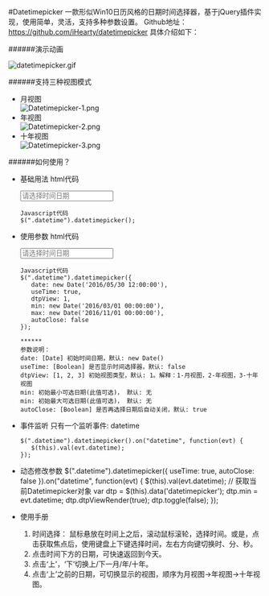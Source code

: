 #Datetimepicker
一款形似Win10日历风格的日期时间选择器，基于jQuery插件实现，使用简单，灵活，支持多种参数设置。
Github地址： https://github.com/iHearty/datetimepicker
具体介绍如下：

######演示动画
<br />

![datetimepicker.gif](http://upload-images.jianshu.io/upload_images/2597444-c935ebcc5e835eb2.gif?imageMogr2/auto-orient/strip)

######支持三种视图模式
  * 月视图<br />
    ![Datetimepicker-1.png](http://upload-images.jianshu.io/upload_images/2597444-9e7fae338d8bd9af.png?imageMogr2/auto-orient/strip%7CimageView2/2/w/1240)
  * 年视图<br />
![Datetimepicker-2.png](http://upload-images.jianshu.io/upload_images/2597444-d2b4b4b3c739145d.png?imageMogr2/auto-orient/strip%7CimageView2/2/w/1240)
  * 十年视图<br />
![Datetimepicker-3.png](http://upload-images.jianshu.io/upload_images/2597444-1ce93e6c1fd424f7.png?imageMogr2/auto-orient/strip%7CimageView2/2/w/1240)

######如何使用？
  * 基础用法
        html代码
        <div class="input-wrapper">
            <input class="datetime" type="text" placeholder="请选择时间日期">
        </div>

        Javascript代码
        $(".datetime").datetimepicker();
  * 使用参数
        html代码
        <div class="input-wrapper">
            <input class="datetime" type="text" placeholder="请选择时间日期">
        </div>

        Javascript代码
        $(".datetime").datetimepicker({
           date: new Date('2016/05/30 12:00:00'),
           useTime: true,
           dtpView: 1,
           min: new Date('2016/03/01 00:00:00'),
           max: new Date('2016/11/01 00:00:00'),
           autoClose: false
        });

        ******
        参数说明：
        date: [Date] 初始时间日期，默认: new Date()
        useTime: [Boolean] 是否显示时间选择器，默认: false
        dtpView: [1, 2, 3] 初始视图类型，默认: 1。解释：1-月视图，2-年视图，3-十年视图
        min: 初始最小可选日期(此值可选)， 默认: 无
        min: 初始最大可选日期(此值可选)， 默认: 无
        autoClose: [Boolean] 是否再选择日期后自动关闭，默认: true

* 事件监听
  只有一个监听事件: datetime

      $(".datetime").datetimepicker().on("datetime", function(evt) {
         $(this).val(evt.datetime);
      });

* 动态修改参数
      $(".datetime").datetimepicker({
         useTime: true,
         autoClose: false
      }).on("datetime", function(evt) {
         $(this).val(evt.datetime);
         // 获取当前Datetimepicker对象
         var dtp = $(this).data('datetimepicker');
         dtp.min = evt.datetime;
         dtp.dtpViewRender(true);
         dtp.toggle(false);
      });
* 使用手册
    1. 时间选择： 鼠标悬放在时间上之后，滚动鼠标滚轮，选择时间。或是，点击获取焦点后，使用键盘上下键选择时间，左右方向键切换时、分、秒。
    2. 点击时间下方的日期，可快速返回到今天。
    3. 点击‘上’，‘下’切换上/下一月/年/十年。
    4. 点击‘上’之前的日期，可切换显示的视图，顺序为月视图->年视图->十年视图。

